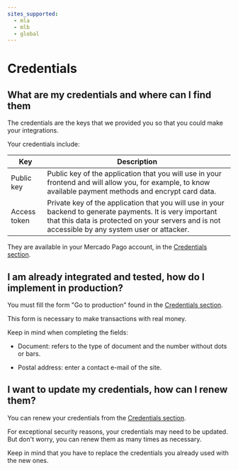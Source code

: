 ```yaml
---
sites_supported:
  - mla
  - mlb
  - global
---
```



# Credentials

## What are my credentials and where can I find them

The credentials are the keys that we provided you so that you could make your integrations.

Your credentials include:

| Key | Description |
| --- |--- |
| Public key  | Public key of the application that you will use in your frontend and will allow you, for example, to know available payment methods and encrypt card data.|
| Access token | Private key of the application that you will use in your backend to generate payments. It is very important that this data is protected on your servers and is not accessible by any system user or attacker. |

They are available in your Mercado Pago account, in the [Credentials section]([FAKER][CREDENTIALS][URL]).

## I am already integrated and tested, how do I implement in production?

You must fill the form "Go to production" found in the [Credentials section]([FAKER][CREDENTIALS][URL]).

This form is necessary to make transactions with real money.

Keep in mind when completing the fields:

- Document: refers to the type of document and the number without dots or bars.

- Postal address: enter a contact e-mail of the site.

## I want to update my credentials, how can I renew them?

You can renew your credentials from the [Credentials section]([FAKER][CREDENTIALS][URL]).

For exceptional security reasons, your credentials may need to be updated. But don't worry, you can renew them as many times as necessary.

Keep in mind that you have to replace the credentials you already used with the new ones.
